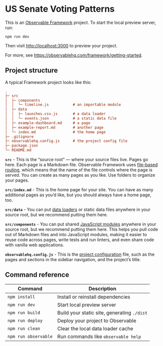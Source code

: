 # US Senate Voting Patterns

This is an [Observable Framework](https://observablehq.com/framework) project. To start the local preview server, run:

```
npm run dev
```

Then visit <http://localhost:3000> to preview your project.

For more, see <https://observablehq.com/framework/getting-started>.

## Project structure

A typical Framework project looks like this:

```ini
.
├─ src
│  ├─ components
│  │  └─ timeline.js           # an importable module
│  ├─ data
│  │  ├─ launches.csv.js       # a data loader
│  │  └─ events.json           # a static data file
│  ├─ example-dashboard.md     # a page
│  ├─ example-report.md        # another page
│  └─ index.md                 # the home page
├─ .gitignore
├─ observablehq.config.js      # the project config file
├─ package.json
└─ README.md
```

**`src`** - This is the “source root” — where your source files live. Pages go here. Each page is a Markdown file. Observable Framework uses [file-based routing](https://observablehq.com/framework/routing), which means that the name of the file controls where the page is served. You can create as many pages as you like. Use folders to organize your pages.

**`src/index.md`** - This is the home page for your site. You can have as many additional pages as you’d like, but you should always have a home page, too.

**`src/data`** - You can put [data loaders](https://observablehq.com/framework/loaders) or static data files anywhere in your source root, but we recommend putting them here.

**`src/components`** - You can put shared [JavaScript modules](https://observablehq.com/framework/javascript/imports) anywhere in your source root, but we recommend putting them here. This helps you pull code out of Markdown files and into JavaScript modules, making it easier to reuse code across pages, write tests and run linters, and even share code with vanilla web applications.

**`observablehq.config.js`** - This is the [project configuration](https://observablehq.com/framework/config) file, such as the pages and sections in the sidebar navigation, and the project’s title.

## Command reference

| Command           | Description                                              |
| ----------------- | -------------------------------------------------------- |
| `npm install`            | Install or reinstall dependencies                        |
| `npm run dev`        | Start local preview server                               |
| `npm run build`      | Build your static site, generating `./dist`              |
| `npm run deploy`     | Deploy your project to Observable                        |
| `npm run clean`      | Clear the local data loader cache                        |
| `npm run observable` | Run commands like `observable help`                      |
